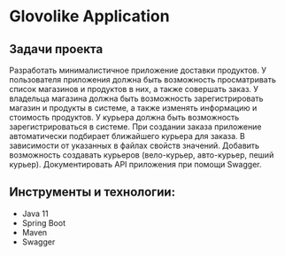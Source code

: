 # Glovolike Application
## Задачи проекта
Разработать минималистичное приложение доставки продуктов. У пользователя приложения должна быть возможность просматривать список магазинов и продуктов в них, а также совершать заказ. У владельца магазина должна быть возможность зарегистрировать магазин и продукты в системе, а также изменять информацию и стоимость продуктов. У курьера должна быть возможность зарегистрироваться в системе. При создании заказа приложение автоматически подбирает ближайшего курьера для заказа. В зависимости от указанных в файлах свойств значений. Добавить возможность создавать курьеров (вело-курьер, авто-курьер, пеший курьер). Документировать API приложения при помощи Swagger.
## Инструменты и технологии:
- Java 11
- Spring Boot
- Maven
- Swagger
